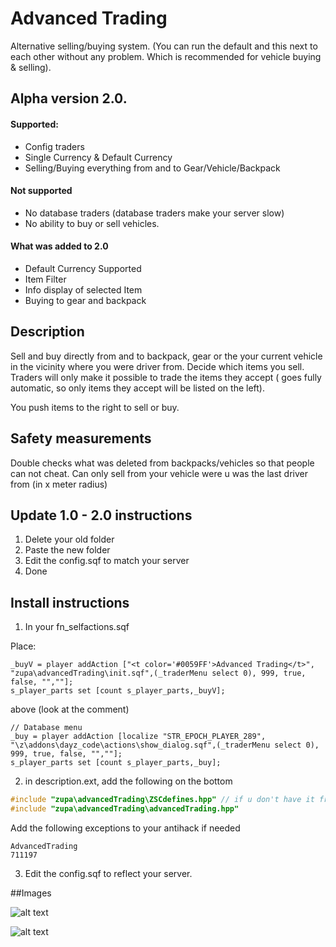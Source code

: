 # Advanced Trading

Alternative selling/buying system. (You can run the default and this next to each other without any problem. Which is recommended for vehicle buying & selling).

## Alpha version 2.0.

#### Supported:

* Config traders
* Single Currency & Default Currency
* Selling/Buying everything from and to Gear/Vehicle/Backpack

#### Not supported

* No database traders (database traders make your server slow)
* No ability to buy or sell vehicles.

#### What was added to 2.0

* Default Currency Supported
* Item Filter
* Info display of selected Item
* Buying to gear and backpack

## Description

Sell and buy directly from and to backpack, gear or the your current vehicle in the vicinity where you were driver from. Decide which items you sell. Traders will only make it possible to trade the items they accept ( goes fully automatic, so only items they accept will be listed on the left).

You push items to the right to sell or buy.

## Safety measurements

Double checks what was deleted from backpacks/vehicles so that people can not cheat.
Can only sell from your vehicle were u was the last driver from (in x meter radius)

## Update 1.0 - 2.0 instructions

1. Delete your old folder
2. Paste the new folder
3. Edit the config.sqf to match your server
4. Done

## Install instructions

1. In your fn_selfactions.sqf

Place:

```sqf
_buyV = player addAction ["<t color='#0059FF'>Advanced Trading</t>", "zupa\advancedTrading\init.sqf",(_traderMenu select 0), 999, true, false, "",""];
s_player_parts set [count s_player_parts,_buyV];
```

above (look at the comment)

```sqf
// Database menu
_buy = player addAction [localize "STR_EPOCH_PLAYER_289", "\z\addons\dayz_code\actions\show_dialog.sqf",(_traderMenu select 0), 999, true, false, "",""];
s_player_parts set [count s_player_parts,_buy];
```

2. in description.ext, add the following on the bottom

```C++
#include "zupa\advancedTrading\ZSCdefines.hpp" // if u don't have it from ZSC
#include "zupa\advancedTrading\advancedTrading.hpp"
```

Add the following exceptions to your antihack if needed

```
AdvancedTrading
711197
```

3. Edit the config.sqf to reflect your server.

##Images

![alt text](http://i.imgur.com/dH1V6hH.jpg "Screenshot 1")

![alt text](http://i.imgur.com/5xa90aA.jpg "Screenshot 2")
